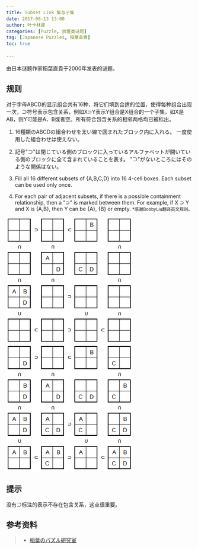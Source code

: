 ```yaml
---
title: Subset Link 集与子集
date: 2017-08-13 13:00
author: 叶卡林娜
categories: [Puzzle, 放置类谜题]
tag: [Japanese Puzzles, 稲葉直貴]
toc: true

---
```


由日本谜题作家稻葉直貴于2000年发表的谜题。

## 规则

对于字母ABCD的显示组合共有16种，将它们填到合适的位置，使得每种组合出现一次，⊃符号表示包含关系，例如X⊃Y表示Y组合是X组合的一个子集，如X是AB，则Y可能是A、B或者空。所有符合包含关系的相邻两格均已被标出。

1. 16種類のABCDの組合わせを太い線で囲まれたブロック内に入れる。 一度使用した組合わせは使えない。
2. 記号"⊃"は閉じている側のブロックに入っているアルファベットが開いている側のブロックに全て含まれていることを表す。 "⊃"がないところにはそのような関係はない。


1. Fill all 16 different subsets of {A,B,C,D} into 16 4-cell boxes. Each subset can be used only once. 
2. For each pair of adjacent subsets, if there is a possible containment relationship, then a "⊃" is marked between them. For example, if X ⊃ Y and X is {A,B}, then Y can be {A}, {B} or empty. 
<small>\*感谢BobbyLiu翻译英文规则。</small>

![Subset Link，作者：稲葉直貴](/images/subsetlink_e.png)
![Subset Link例题解答](/images/subsetlink_a.png)

## 提示

没有⊃标注的表示不存在包含关系，这点很重要。

## 参考资料

> - [稲葉のパズル研究室](http://inabapuzzle.com/honkaku/subset.html)